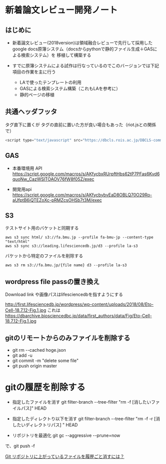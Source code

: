 # 新着論文レビュー開発ノート

## はじめに

- 新着論文レビュー(2018version)は領域融合レビューで先行して採用した
google docs原簿システム（docsからpythonで静的ファイル生成＋GASによる検索システム）を
移植して構築する

- すでに原簿システムによる試作は行なっているのでこのバージョンでは下記項目の作業を主に行う
    - LAで使ったテンプレートの利用
    - GASによる検索システム構築（これもLAを参考に）
    - 静的ページの移植
    

## 共通ヘッダフッタ
<body>タグ直下に置くが
</body>タグの直前に置いた方が良い場合もあった（riot.jsとの関係で）

```Javascript
<script type="text/javascript" src="https://dbcls.rois.ac.jp/DBCLS-common-header-footer/common-header-and-footer/script/common-header-and-footer.js" style="display: block" id="common-header-and-footer__script" data-page-type="2.1"></script>

```

## GAS 

- 本番環境用 API
https://script.google.com/macros/s/AKfycbxRUrpftHbs62tP7PFas6Kvd6quoNw_CazWSlTOAOV76fW8f05Z/exec

- 開発用api
https://script.google.com/macros/s/AKfycbybvEaD8OBLQ70O29Ro-aUfptB6iQTEZoXc-pRMZcsOHSb7t3M/exec



## S3

テストサイト用のバケットと同期する

```
aws s3 sync html/ s3://fa.bmu.jp --profile fa-bmu-jp --content-type "text/html"
aws s3 sync s3://leading.lifesciencedb.jp/d3 --profile la-s3
```

バケットから特定のファイルを削除する

```
aws s3 rm s3://fa.bmu.jp/{file name} d3 --profile la-s3
```

## wordpress file passの置き換え

Download link や画像パスはlifesciencedbを指すようにする

http://first.lifesciencedb.jp/wordpress/wp-content/uploads/2018/08/Eto-Cell-18.7.12-Fig.1.jpg
これは
https://dbarchive.biosciencedbc.jp/data/first_authors/data/Fig/Eto-Cell-18.7.12-Fig.1.jpg

## gitのリモートからのみファイルを削除する

- git rm --cached hoge.json
- git add -u
- git commit -m "delete some file"
- git push origin master

# gitの履歴を削除する

- 指定したファイルを消す
git filter-branch --tree-filter "rm -f [消したいファイルパス]" HEAD

- 指定したディレクトり以下を消す
git filter-branch --tree-filter "rm -f -r [消したいディレクトリパス] " HEAD

- リポジトリを最適化
git gc --aggressive --prune=now

で、git push -f

[Git リポジトリに上がっているファイルを履歴ごと消すには？](https://qiita.com/go_astrayer/items/6e39d3ab16ae8094496c)